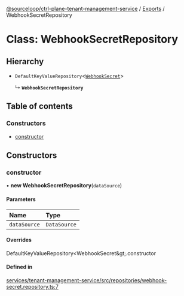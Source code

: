 [@sourceloop/ctrl-plane-tenant-management-service](../README.md) / [Exports](../modules.md) / WebhookSecretRepository

# Class: WebhookSecretRepository

## Hierarchy

- `DefaultKeyValueRepository`<[`WebhookSecret`](WebhookSecret.md)\>

  ↳ **`WebhookSecretRepository`**

## Table of contents

### Constructors

- [constructor](WebhookSecretRepository.md#constructor)

## Constructors

### constructor

• **new WebhookSecretRepository**(`dataSource`)

#### Parameters

| Name | Type |
| :------ | :------ |
| `dataSource` | `DataSource` |

#### Overrides

DefaultKeyValueRepository&lt;WebhookSecret\&gt;.constructor

#### Defined in

[services/tenant-management-service/src/repositories/webhook-secret.repository.ts:7](https://github.com/sourcefuse/arc-saas/blob/5e03dcb/services/tenant-management-service/src/repositories/webhook-secret.repository.ts#L7)
